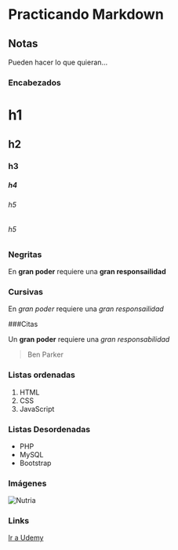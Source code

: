# Practicando Markdown

## Notas
Pueden hacer lo que quieran...

### Encabezados
# h1
## h2
### h3
##### h4
###### h5
###### h5

### Negritas
En **gran poder** requiere una __gran responsailidad__

### Cursivas
En *gran poder* requiere una _gran responsailidad_

###Citas

Un **gran poder** requiere una _gran responsabilidad_
>Ben Parker

### Listas ordenadas
1. HTML
2. CSS
3. JavaScript

### Listas Desordenadas
* PHP
* MySQL
* Bootstrap

### Imágenes
![Nutria](https://dam.ngenespanol.com/wp-content/uploads/2020/12/nutrias-tienen-piedra-favorita.jpg)

### Links
[Ir a Udemy](https://www.udemy.com/course/git-github/learn/lecture/7389602#overview)
